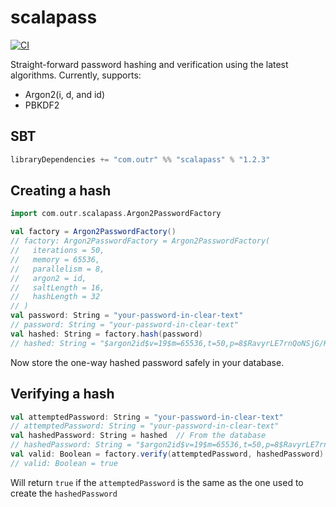 # scalapass
[![CI](https://github.com/outr/scalapass/actions/workflows/ci.yml/badge.svg)](https://github.com/outr/scalapass/actions/workflows/ci.yml)

Straight-forward password hashing and verification using the latest algorithms. Currently, supports:
* Argon2(i, d, and id)
* PBKDF2

## SBT
```sbt
libraryDependencies += "com.outr" %% "scalapass" % "1.2.3"
```

## Creating a hash
```scala
import com.outr.scalapass.Argon2PasswordFactory

val factory = Argon2PasswordFactory()
// factory: Argon2PasswordFactory = Argon2PasswordFactory(
//   iterations = 50,
//   memory = 65536,
//   parallelism = 8,
//   argon2 = id,
//   saltLength = 16,
//   hashLength = 32
// )
val password: String = "your-password-in-clear-text"
// password: String = "your-password-in-clear-text"
val hashed: String = factory.hash(password)
// hashed: String = "$argon2id$v=19$m=65536,t=50,p=8$RavyrLE7rnQoNSjG/KWOxA$UzDicX6rL/p31jJN9QnTWqHEXA9IFg6UTYOzm8Wh09s"
```

Now store the one-way hashed password safely in your database.

## Verifying a hash
```scala
val attemptedPassword: String = "your-password-in-clear-text"
// attemptedPassword: String = "your-password-in-clear-text"
val hashedPassword: String = hashed  // From the database
// hashedPassword: String = "$argon2id$v=19$m=65536,t=50,p=8$RavyrLE7rnQoNSjG/KWOxA$UzDicX6rL/p31jJN9QnTWqHEXA9IFg6UTYOzm8Wh09s"  // From the database
val valid: Boolean = factory.verify(attemptedPassword, hashedPassword)
// valid: Boolean = true
```

Will return `true` if the `attemptedPassword` is the same as the one used to create the `hashedPassword`